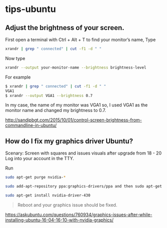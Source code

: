 # tips-ubuntu

## Adjust the brightness of your screen.

First open a terminal with Ctrl + Alt + T
to find your monitor’s name, Type
```sh
xrandr | grep " connected" | cut -f1 -d " "
```
Now type 
```sh
xrandr --output your-monitor-name --brightness brightness-level
```
For example
```sh
$ xrandr | grep " connected" | cut -f1 -d " "
VGA1
$ xrandr --output VGA1 --brightness 0.7
```
In my case, the name of my monitor was VGA1 so, I used VGA1 as the monitor name and changed my brightness to 0.7.

<http://sandipbgt.com/2015/10/01/control-screen-brightness-from-commandline-in-ubuntu/>
 
## How do I fix my graphics driver Ubuntu?

Scenary: Screen with squares and issues visuals after upgrade from 18 - 20
Log into your account in the TTY.

Run 
```sh
sudo apt-get purge nvidia-*
```
```sh
sudo add-apt-repository ppa:graphics-drivers/ppa and then sudo apt-get update .
```
```sh
sudo apt-get install nvidia-driver-430
```
> Reboot and your graphics issue should be fixed.

<https://askubuntu.com/questions/760934/graphics-issues-after-while-installing-ubuntu-16-04-16-10-with-nvidia-graphics/>
